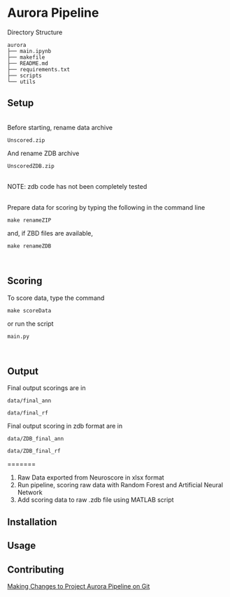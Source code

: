 # Aurora Pipeline
Directory Structure
```
aurora
├── main.ipynb
├── makefile
├── README.md
├── requirements.txt
├── scripts
└── utils
```

## Setup
<br />
Before starting, rename data archive 

```Unscored.zip```

And rename ZDB archive

```UnscoredZDB.zip```

<br />
NOTE:  zdb code has not been completely tested</br>
<br />

Prepare data for scoring by typing the following in the command line

```make renameZIP```

and, if ZBD files are available,

```make renameZDB```

<br />

## Scoring
To score data, type the command

```make scoreData```

or run the script

```main.py```

<br />

## Output

Final output scorings are in

```data/final_ann```

```data/final_rf```

Final output scoring in zdb format are in

```data/ZDB_final_ann```

```data/ZDB_final_rf```

=======
1. Raw Data exported from Neuroscore in xlsx format
2. Run pipeline, scoring raw data with Random Forest and Artificial Neural Network
3. Add scoring data to raw .zdb file using MATLAB script
## Installation
## Usage
## Contributing
[Making Changes to Project Aurora Pipeline on Git](https://andrewsmithnotion.notion.site/Making-Changes-to-Project-Aurora-Pipeline-on-Git-7fc6fbc74c33468cad0ed004fd6e4b5e)
